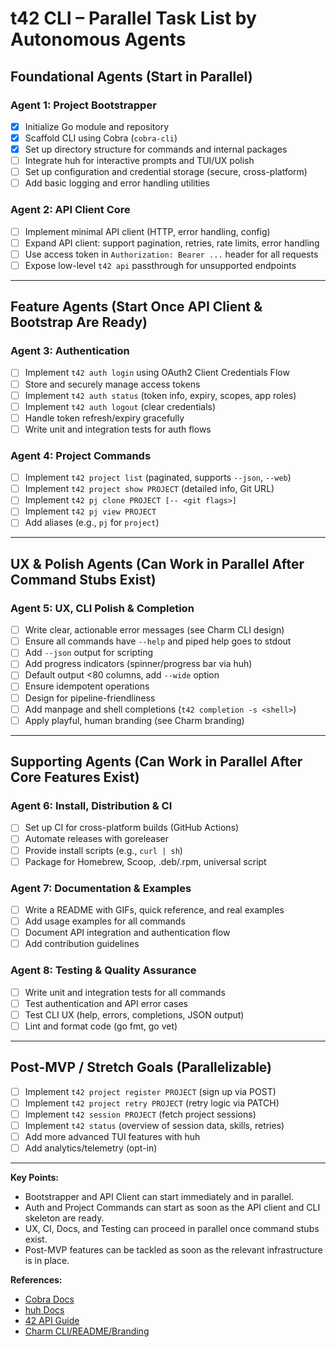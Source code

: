 # t42 CLI – Parallel Task List by Autonomous Agents

## Foundational Agents (Start in Parallel)

### Agent 1: Project Bootstrapper
- [x] Initialize Go module and repository
- [x] Scaffold CLI using Cobra (`cobra-cli`)
- [x] Set up directory structure for commands and internal packages
- [ ] Integrate huh for interactive prompts and TUI/UX polish
- [ ] Set up configuration and credential storage (secure, cross-platform)
- [ ] Add basic logging and error handling utilities

### Agent 2: API Client Core
- [ ] Implement minimal API client (HTTP, error handling, config)
- [ ] Expand API client: support pagination, retries, rate limits, error handling
- [ ] Use access token in `Authorization: Bearer ...` header for all requests
- [ ] Expose low-level `t42 api` passthrough for unsupported endpoints

---

## Feature Agents (Start Once API Client & Bootstrap Are Ready)

### Agent 3: Authentication
- [ ] Implement `t42 auth login` using OAuth2 Client Credentials Flow
- [ ] Store and securely manage access tokens
- [ ] Implement `t42 auth status` (token info, expiry, scopes, app roles)
- [ ] Implement `t42 auth logout` (clear credentials)
- [ ] Handle token refresh/expiry gracefully
- [ ] Write unit and integration tests for auth flows

### Agent 4: Project Commands
- [ ] Implement `t42 project list` (paginated, supports `--json`, `--web`)
- [ ] Implement `t42 project show PROJECT` (detailed info, Git URL)
- [ ] Implement `t42 pj clone PROJECT [-- <git flags>]`
- [ ] Implement `t42 pj view PROJECT`
- [ ] Add aliases (e.g., `pj` for `project`)

---

## UX & Polish Agents (Can Work in Parallel After Command Stubs Exist)

### Agent 5: UX, CLI Polish & Completion
- [ ] Write clear, actionable error messages (see Charm CLI design)
- [ ] Ensure all commands have `--help` and piped help goes to stdout
- [ ] Add `--json` output for scripting
- [ ] Add progress indicators (spinner/progress bar via huh)
- [ ] Default output <80 columns, add `--wide` option
- [ ] Ensure idempotent operations
- [ ] Design for pipeline-friendliness
- [ ] Add manpage and shell completions (`t42 completion -s <shell>`)
- [ ] Apply playful, human branding (see Charm branding)

---

## Supporting Agents (Can Work in Parallel After Core Features Exist)

### Agent 6: Install, Distribution & CI
- [ ] Set up CI for cross-platform builds (GitHub Actions)
- [ ] Automate releases with goreleaser
- [ ] Provide install scripts (e.g., `curl | sh`)
- [ ] Package for Homebrew, Scoop, .deb/.rpm, universal script

### Agent 7: Documentation & Examples
- [ ] Write a README with GIFs, quick reference, and real examples
- [ ] Add usage examples for all commands
- [ ] Document API integration and authentication flow
- [ ] Add contribution guidelines

### Agent 8: Testing & Quality Assurance
- [ ] Write unit and integration tests for all commands
- [ ] Test authentication and API error cases
- [ ] Test CLI UX (help, errors, completions, JSON output)
- [ ] Lint and format code (go fmt, go vet)

---

## Post-MVP / Stretch Goals (Parallelizable)
- [ ] Implement `t42 project register PROJECT` (sign up via POST)
- [ ] Implement `t42 project retry PROJECT` (retry logic via PATCH)
- [ ] Implement `t42 session PROJECT` (fetch project sessions)
- [ ] Implement `t42 status` (overview of session data, skills, retries)
- [ ] Add more advanced TUI features with huh
- [ ] Add analytics/telemetry (opt-in)

---

**Key Points:**
- Bootstrapper and API Client can start immediately and in parallel.
- Auth and Project Commands can start as soon as the API client and CLI skeleton are ready.
- UX, CI, Docs, and Testing can proceed in parallel once command stubs exist.
- Post-MVP features can be tackled as soon as the relevant infrastructure is in place.

**References:**
- [Cobra Docs](https://github.com/spf13/cobra)
- [huh Docs](https://github.com/charmbracelet/huh)
- [42 API Guide](https://api.intra.42.fr/apidoc/guides/getting_started)
- [Charm CLI/README/Branding](../charm.md) 